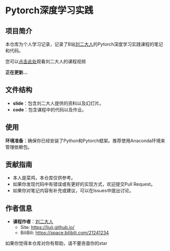 # Pytorch深度学习实践

## 项目简介
本仓库为个人学习记录，记录了B站[刘二大人](https://space.bilibili.com/21241234)的Pytorch深度学习实践课程的笔记和代码。

您可以[点击此处](https://www.bilibili.com/video/BV1Y7411d7Ys/)观看刘二大人的课程视频

**正在更新...**

## 文件结构
- **slide**：包含刘二大人提供的资料以及幻灯片。
- **code**：包含课程中的代码以及作业。


## 使用
**环境准备**：确保你已经安装了Python和Pytorch框架。推荐使用Anaconda环境来管理依赖包。

## 贡献指南
- 本人是菜鸡，本仓库仅供参考。
- 如果你发现代码中有错误或有更好的实现方式，欢迎提交Pull Request。
- 如果你对笔记内容有补充或建议，可以在Issues中提出讨论。


## 作者信息
- **课程作者**：[刘二大人](https://github.com/liuii)
  - Site: <https://liuii.github.io/>
  - BiliBili: <https://space.bilibili.com/21241234>



如果你觉得本仓库对你有帮助，请不要吝啬你的star

